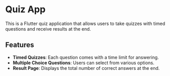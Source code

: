 # Quiz App

This is a Flutter quiz application that allows users to take quizzes with timed questions and receive results at the end.

## Features

- **Timed Quizzes**: Each question comes with a time limit for answering.
- **Multiple Choice Questions**: Users can select from various options.
- **Result Page**: Displays the total number of correct answers at the end.






